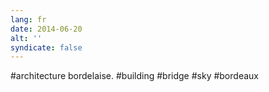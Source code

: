 ```yaml
---
lang: fr
date: 2014-06-20
alt: ''
syndicate: false
---
```


#architecture bordelaise. #building #bridge #sky #bordeaux
